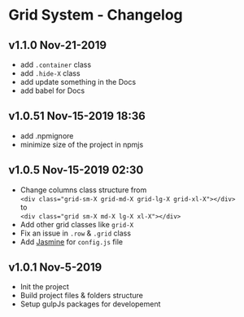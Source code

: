 # Grid System - Changelog

## v1.1.0 Nov-21-2019
+ add `.container` class
+ add `.hide-X` class
+ add update something in the Docs
+ add babel for Docs

## v1.0.51 Nov-15-2019 18:36
+ add .npmignore
+ minimize size of the project in npmjs

## v1.0.5 Nov-15-2019 02:30
+ Change columns class structure from <br>
	`<div class="grid-sm-X grid-md-X grid-lg-X grid-xl-X"></div>`
	<br>to<br>
	`<div class="grid sm-X md-X lg-X xl-X"></div>`
+ Add other grid classes like `grid-X`
+ Fix an issue in `.row` & `.grid` class
+ Add [Jasmine](https://jasmine.github.io/index.html) for `config.js` file

## v1.0.1 Nov-5-2019
+ Init the project
+ Build project files & folders structure
+ Setup gulpJs packages for developement
